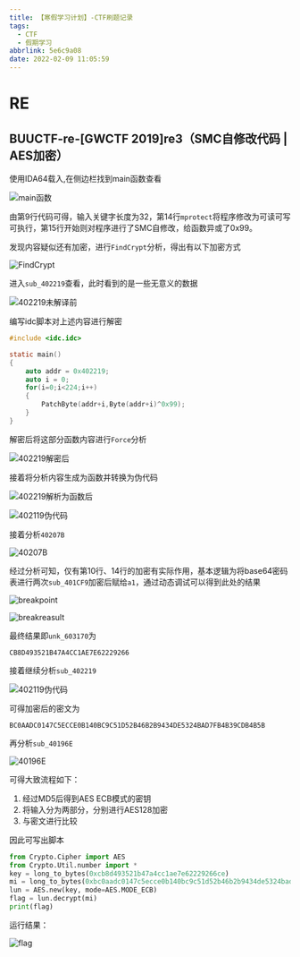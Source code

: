 ```yaml
---
title: 【寒假学习计划】-CTF刷题记录
tags:
  - CTF
  - 假期学习
abbrlink: 5e6c9a08
date: 2022-02-09 11:05:59
---
```


# RE

## BUUCTF-re-[GWCTF 2019]re3（SMC自修改代码 | AES加密）

使用IDA64载入,在侧边栏找到main函数查看

![main函数](http://image.0error.net/202202101138143.png)

由第9行代码可得，输入关键字长度为32，第14行`mprotect`将程序修改为可读可写可执行，第15行开始则对程序进行了SMC自修改，给函数异或了0x99。

发现内容疑似还有加密，进行`FindCrypt`分析，得出有以下加密方式

![FindCrypt](http://image.0error.net/202202101138764.png)

进入`sub_402219`查看，此时看到的是一些无意义的数据

![402219未解译前](http://image.0error.net/202202101139908.png)

编写idc脚本对上述内容进行解密

```c
#include <idc.idc>

static main()
{
    auto addr = 0x402219;
    auto i = 0;
    for(i=0;i<224;i++)
    {
        PatchByte(addr+i,Byte(addr+i)^0x99);
    }
}
```

解密后将这部分函数内容进行`Force`分析

![402219解密后](http://image.0error.net/202202101139086.png)

接着将分析内容生成为函数并转换为伪代码

![402219解析为函数后](http://image.0error.net/202202101139864.png)

![402119伪代码](http://image.0error.net/202202101140467.png)

接着分析`40207B`

![40207B](http://image.0error.net/202202101140666.png)

经过分析可知，仅有第10行、14行的加密有实际作用，基本逻辑为将base64密码表进行两次`sub_401CF9`加密后赋给`a1`，通过动态调试可以得到此处的结果

![breakpoint](http://image.0error.net/202202101140531.png)

![breakreasult](http://image.0error.net/202202101141643.png)

最终结果即`unk_603170`为

```
CB8D493521B47A4CC1AE7E62229266
```

接着继续分析`sub_402219`

![402119伪代码](http://image.0error.net/202202101141043.png)

可得加密后的密文为

```
BC0AADC0147C5ECCE0B140BC9C51D52B46B2B9434DE5324BAD7FB4B39CDB4B5B
```

再分析`sub_40196E`

![40196E](http://image.0error.net/202202101141745.png)

可得大致流程如下：

1. 经过MD5后得到AES ECB模式的密钥
2. 将输入分为两部分，分别进行AES128加密
3. 与密文进行比较

因此可写出脚本

```python
from Crypto.Cipher import AES
from Crypto.Util.number import *
key = long_to_bytes(0xcb8d493521b47a4cc1ae7e62229266ce)
mi = long_to_bytes(0xbc0aadc0147c5ecce0b140bc9c51d52b46b2b9434de5324bad7fb4b39cdb4b5b)
lun = AES.new(key, mode=AES.MODE_ECB)
flag = lun.decrypt(mi)
print(flag)
```

运行结果：

![flag](http://image.0error.net/202202101142292.png)

